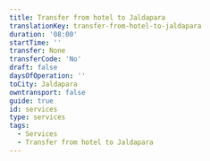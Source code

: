 ```yaml
---
title: Transfer from hotel to Jaldapara
translationKey: transfer-from-hotel-to-jaldapara
duration: '08:00'
startTime: ''
transfer: None
transferCode: 'No'
draft: false
daysOfOperation: ''
toCity: Jaldapara
owntransport: false
guide: true
id: services
type: services
tags:
  - Services
  - Transfer from hotel to Jaldapara
---
```

